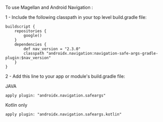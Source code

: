 
To use Magellan and Android Navigation :

1 - Include the following classpath in your top level build.gradle file:

```
buildscript {
    repositories {
        google()
    }
    dependencies {
        def nav_version = "2.3.0"
        classpath "androidx.navigation:navigation-safe-args-gradle-plugin:$nav_version"
    }
}
```

2 - Add this line to your app or module's build.gradle file:

JAVA
```
apply plugin: "androidx.navigation.safeargs"
```

Kotlin only
```
apply plugin: "androidx.navigation.safeargs.kotlin"
```